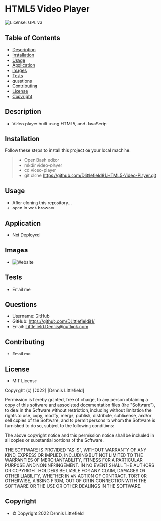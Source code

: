 
# HTML5 Video Player
![License: GPL v3](https://img.shields.io/badge/License-GPLv3-blue.svg)

## Table of Contents
- [Description](#description)
- [Installation](#installation)
- [Usage](#usage)
- [Application](#application)
- [images](#images)
- [Tests](#tests)
- [questions](#questions)
- [Contributing](#contributing)
- [License](#license)
- [Copyright](#copyright)

## Description
- Video player built using HTML5, and JavaScript

## Installation

Follow these steps to install this project on your local machine.
>- Open Bash editor
>- mkdir video-player
>- cd video-player
>- git clone https://github.com/Dlittlefield81/HTML5-Video-Player.git

## Usage
- After cloning this repository...
- open in web browser

## Application
- Not Deployed

## Images
- ![Website](./assets/HTML5-Video-Player.png)

## Tests
- Email me

## Questions
- Username: GitHub
- GitHub: https://github.com/DLittlefield81/
- Email: Littlefield.Dennis@outlook.com

## Contributing
- Email me


## License
- MIT License

Copyright (c) [2022] [Dennis Littlefield]

Permission is hereby granted, free of charge, to any person obtaining a copy
of this software and associated documentation files (the "Software"), to deal
in the Software without restriction, including without limitation the rights
to use, copy, modify, merge, publish, distribute, sublicense, and/or sell
copies of the Software, and to permit persons to whom the Software is
furnished to do so, subject to the following conditions:

The above copyright notice and this permission notice shall be included in all
copies or substantial portions of the Software.

THE SOFTWARE IS PROVIDED "AS IS", WITHOUT WARRANTY OF ANY KIND, EXPRESS OR
IMPLIED, INCLUDING BUT NOT LIMITED TO THE WARRANTIES OF MERCHANTABILITY,
FITNESS FOR A PARTICULAR PURPOSE AND NONINFRINGEMENT. IN NO EVENT SHALL THE
AUTHORS OR COPYRIGHT HOLDERS BE LIABLE FOR ANY CLAIM, DAMAGES OR OTHER
LIABILITY, WHETHER IN AN ACTION OF CONTRACT, TORT OR OTHERWISE, ARISING FROM,
OUT OF OR IN CONNECTION WITH THE SOFTWARE OR THE USE OR OTHER DEALINGS IN THE
SOFTWARE.


## Copyright
- © Copyright 2022 Dennis Littlefield